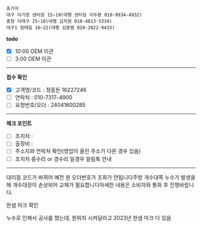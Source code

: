 ```
휴가자
대구 이기정 센터장 15~19(대행 센터장 이두환 010-9934-4932)
충청 이태구 15~16(대행 김지원 010-4013-5334)
대구1 엄태일 16~22(대행 김동범 010-2822-9433)
```

**todo**
- [x] 10:00 OEM 이관
- [ ] 3:00 OEM 이관
---
**접수 확인**
- [x] 고객명/코드 : 정흥돈 16227246
- [ ] 연락처 : 010-7317-4900
- [ ] 요청번호/오더 : 24041600285 
---
**체크 포인트**
- [ ] 조치처 : 
- [ ] 출장비 : 
- [ ] 주소지와 연락처 확인(영업이 올린 주소가 다른 경우 있음)
- [ ] 조치처 중수리 or 경수리 일경우 알림톡 안내
---
대리점 코드가 바뀌어 예전 원 오더번호가 조회가 안됩니다주방 개수대쪽 누수가 발생을 해 개수대장이 손상되어 교체가 필요합니다자세한 내용은 소비자와 통화 후 진행바랍니다.

한샘 마크 확인

누수로 인해서 공사를 했는데, 원위치 시켜달라고
2023년 한샘 마크 다 있음
